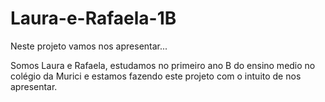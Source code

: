 # Laura-e-Rafaela-1B

Neste projeto vamos nos apresentar...

Somos Laura e Rafaela, estudamos no primeiro ano B do ensino medio no colégio da Murici e estamos fazendo este projeto com o intuito de nos apresentar.
